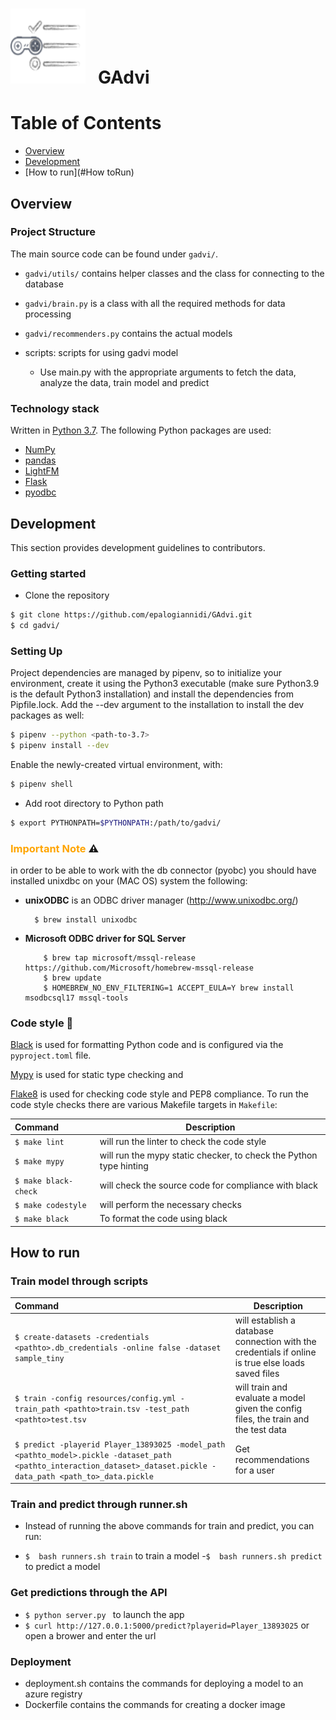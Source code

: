 # <img src="docs/icons/logo.png" width="120" height="120"/>&nbsp;&nbsp;&nbsp;GAdvi

# Table of Contents

* [Overview](#overview)
* [Development](#development)
* [How to run](#How toRun)

## Overview

### Project Structure
The main source code can be found under `gadvi/`.
* `gadvi/utils/` contains helper classes and the class for connecting to the database
* `gadvi/brain.py` is a class with all the required methods for data processing
* `gadvi/recommenders.py` contains the actual models

* scripts: scripts for using gadvi model

  - Use main.py with the appropriate arguments to fetch the data, analyze the data, train model and predict

### Technology stack
Written in [Python 3.7](https://www.python.org/). The following Python packages are used:

* [NumPy](http://www.numpy.org/)
* [pandas](https://pandas.pydata.org/)
* [LightFM](https://making.lyst.com/lightfm/docs/home.html)
* [Flask](https://flask.palletsprojects.com/en/1.1.x/)
* [pyodbc](https://github.com/mkleehammer/pyodbc/wiki)

## Development

This section provides development guidelines to contributors.

### Getting started

* Clone the repository

```bash
$ git clone https://github.com/epalogiannidi/GAdvi.git
$ cd gadvi/
```

### Setting Up

Project dependencies are managed by pipenv, so to initialize your environment, create it using
the Python3 executable (make sure Python3.9 is the default Python3 installation) and install the 
dependencies from Pipfile.lock. Add the --dev argument to the installation to install the dev 
packages as well:

```bash
$ pipenv --python <path-to-3.7>
$ pipenv install --dev
```


Enable the newly-created virtual environment, with:
```bash
$ pipenv shell
```

* Add root directory to Python path

```bash
$ export PYTHONPATH=$PYTHONPATH:/path/to/gadvi/
```

### <span style="color:orange">Important Note</span>  ⚠️
in order to be able to work with the db connector (pyobc) you should have installed
unixdbc on your (MAC OS) system  the following:
* **unixODBC** is an ODBC driver manager (http://www.unixodbc.org/)
  ``` 
    $ brew install unixodbc
  ```
* **Microsoft ODBC driver for SQL Server**
    ```
        $ brew tap microsoft/mssql-release https://github.com/Microsoft/homebrew-mssql-release
        $ brew update
        $ HOMEBREW_NO_ENV_FILTERING=1 ACCEPT_EULA=Y brew install msodbcsql17 mssql-tools
    ```

### Code style 🐍 

[Black](https://github.com/psf/black) is used for formatting Python code and is configured via the 
`pyproject.toml` file. 

[Mypy](https://github.com/python/mypy) is used for static type checking and 

[Flake8](http://flake8.pycqa.org/en/latest/) is used for checking code style and PEP8 compliance.
To run the code style checks there are various Makefile targets in `Makefile`:

| Command                 | Description | 
| :---------------------------- |-------------| 
| ```$ make lint ```            | will run the linter to check the code style|
| ```$ make mypy```             | will run the mypy static checker, to check the Python type hinting |
| ```$ make black-check ```     | will check the source code for compliance with black|
| ```$ make codestyle ```       | will perform the necessary checks|
| ```$ make black ```            | To format the code using black|


## How to run

### Train model through scripts
| Command                 | Description | 
| :---------------------------- |-------------| 
| ```$ create-datasets -credentials <pathto>.db_credentials -online false -dataset sample_tiny ``` | will establish a database connection with the credentials if online is true else loads saved files|
| ```$ train -config resources/config.yml -train_path <pathto>train.tsv -test_path <pathto>test.tsv```| will train and evaluate a model given the config files, the train and the test data |
| ```$ predict -playerid Player_13893025 -model_path <pathto_model>.pickle -dataset_path <pathto_interaction_dataset>_dataset.pickle -data_path <path_to>_data.pickle ```     |Get recommendations for a user |

### Train and predict through runner.sh
* Instead of running the above commands for train and predict, you can run:
- ```$  bash runners.sh train``` to train a model
-```$  bash runners.sh predict``` to predict a model

### Get predictions through the API
* ```$ python server.py ``` to launch the app
* ```$ curl http://127.0.0.1:5000/predict?playerid=Player_13893025``` or open a brower and enter the url


### Deployment

* deployment.sh contains the commands for deploying a model to an azure registry
* Dockerfile contains the commands for creating a docker image

